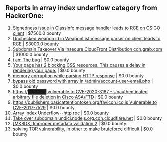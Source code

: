 ## Reports in array index underflow category from HackerOne:
1. [Signedness issue in ClassInfo message handler leads to RCE on CS:GO client](https://hackerone.com/reports/876719) | $7500.0 bounty
2. [Unchecked weapon id in WeaponList message parser on client leads to RCE](https://hackerone.com/reports/513154) | $3000.0 bounty
3. [ Subdomain Takeover Via Insecure CloudFront Distribution cdn.grab.com](https://hackerone.com/reports/352869) | $1000.0 bounty
4. [i am The bug](https://hackerone.com/reports/284807) | $0.0 bounty
5. [Your page has 2 blocking CSS resources. This causes a delay in rendering your page.](https://hackerone.com/reports/365968) | $0.0 bounty
6. [memory corruption while parsing HTTP response](https://hackerone.com/reports/320222) | $0.0 bounty
7. [bypass old password with array in /admin/account-user-email.php](https://hackerone.com/reports/792895) | $0.0 bounty
8. [https://██████ vulnerable to CVE-2020-3187 - Unauthenticated arbitrary file deletion in Cisco ASA/FTD](https://hackerone.com/reports/987090) | $0.0 bounty
9. [https://publishers.basicattentiontoken.org/favicon.ico is Vulnerable to CVE-2017-7529](https://hackerone.com/reports/980856) | $0.0 bounty
10. [Array Index Underflow--http rpc](https://hackerone.com/reports/825091) | $0.0 bounty
11. [Take over subdomain undici.nodejs.org.cdn.cloudflare.net](https://hackerone.com/reports/1763817) | $0.0 bounty
12. [[MK8DX] Improper metadata validation 2](https://hackerone.com/reports/1812732) | $0.0 bounty
13. [solving TOR vulnerability, in other to make bruteforce difficult](https://hackerone.com/reports/268320) | $0.0 bounty